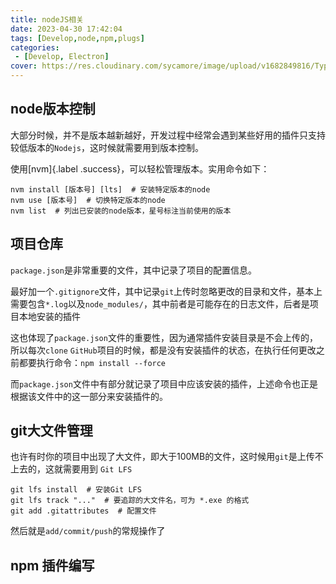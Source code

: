```yaml
---
title: nodeJS相关
date: 2023-04-30 17:42:04
tags: [Develop,node,npm,plugs]
categories: 
 - [Develop, Electron]
cover: https://res.cloudinary.com/sycamore/image/upload/v1682849816/Typera/2023/04/d39197fd00b4e17f12ac1a852c12fd7e.png
---
```


## node版本控制

大部分时候，并不是版本越新越好，开发过程中经常会遇到某些好用的插件只支持较低版本的`Nodejs`，这时候就需要用到版本控制。

使用[nvm]{.label .success}，可以轻松管理版本。实用命令如下：

```shell
nvm install [版本号] [lts]  # 安装特定版本的node
nvm use [版本号]  # 切换特定版本的node
nvm list  # 列出已安装的node版本，星号标注当前使用的版本
```

## 项目仓库

`package.json`是非常重要的文件，其中记录了项目的配置信息。

最好加一个`.gitignore`文件，其中记录`git`上传时忽略更改的目录和文件，基本上需要包含`*.log`以及`node_modules/`，其中前者是可能存在的日志文件，后者是项目本地安装的插件

这也体现了`package.json`文件的重要性，因为通常插件安装目录是不会上传的，所以每次`clone` `GitHub`项目的时候，都是没有安装插件的状态，在执行任何更改之前都要执行命令：`npm install --force`

而`package.json`文件中有部分就记录了项目中应该安装的插件，上述命令也正是根据该文件中的这一部分来安装插件的。

## git大文件管理

也许有时你的项目中出现了大文件，即大于100MB的文件，这时候用`git`是上传不上去的，这就需要用到 `Git LFS`

```shell
git lfs install  # 安装Git LFS
git lfs track "..."  # 要追踪的大文件名，可为 *.exe 的格式
git add .gitattributes  # 配置文件
```

然后就是`add/commit/push`的常规操作了

## npm 插件编写

